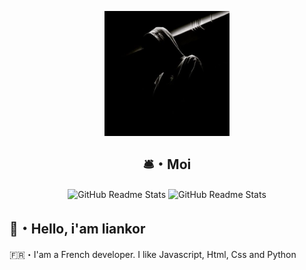<p align="center">
    <img width="200px" src="https://github.com/liankorExe/liankorExe/blob/main/pp.jpg" border-radius="30px"
        align="center" alt="GitHub Readme Stats" />
<h2 align="center">🛎・Moi</h2>
<p align="center">
    <img width="400px"
        src="https://github-readme-stats.vercel.app/api?username=liankorExe&show_icons=true&theme=radical"
        align="center" alt="GitHub Readme Stats" />
    <img width="400px" src="https://github-readme-stats.vercel.app/api/top-langs/?username=liankorExe&layout=compact"
        align="center" alt="GitHub Readme Stats" />
</p>
<p>
<h2>👋・Hello, i'am liankor</h2>
<p>
    🇫🇷・I'am a French developer.
    I like Javascript, Html, Css and Python
</p>
</p>
</p>
